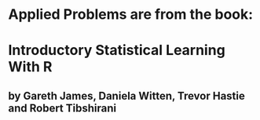 # Applied Problems are from the book:
# Introductory Statistical Learning With R
## by Gareth James, Daniela Witten, Trevor Hastie and Robert Tibshirani